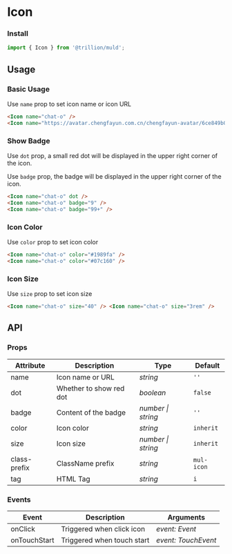 # Icon

### Install

```js
import { Icon } from '@trillion/muld';

```

## Usage

### Basic Usage

Use `name` prop to set icon name or icon URL

```html
<Icon name="chat-o" />
<Icon name="https://avatar.chengfayun.com.cn/chengfayun-avatar/6ce849b003c18744b54d1a9913db75e9.png" />
```

### Show Badge

Use `dot` prop, a small red dot will be displayed in the upper right corner of the icon.

Use `badge` prop, the badge will be displayed in the upper right corner of the icon.

```html
<Icon name="chat-o" dot />
<Icon name="chat-o" badge="9" />
<Icon name="chat-o" badge="99+" />
```

### Icon Color

Use `color` prop to set icon color

```html
<Icon name="chat-o" color="#1989fa" />
<Icon name="chat-o" color="#07c160" />
```

### Icon Size

Use `size` prop to set icon size

```html
<Icon name="chat-o" size="40" /> <Icon name="chat-o" size="3rem" />
```


## API

### Props

| Attribute      | Description             | Type               | Default    |
| -------------- | ----------------------- | ------------------ | ---------- |
| name           | Icon name or URL        | _string_           | `''`       |
| dot            | Whether to show red dot | _boolean_          | `false`    |
| badge          | Content of the badge    | _number \| string_ | `''`       |
| color          | Icon color              | _string_           | `inherit`  |
| size           | Icon size               | _number \| string_ | `inherit`  |
| class-prefix   | ClassName prefix        | _string_           | `mul-icon` |
| tag            | HTML Tag                | _string_           | `i`        |

### Events

| Event | Description               | Arguments      |
| ----- | ------------------------- | -------------- |
| onClick | Triggered when click icon | _event: Event_ |
| onTouchStart | Triggered when touch start | _event: TouchEvent_ |

